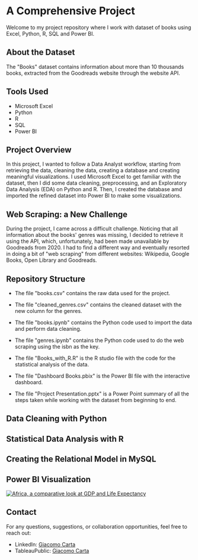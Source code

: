 # A Comprehensive Project

Welcome to my project repository where I work with dataset of books using Excel, Python, R, SQL and Power BI.

## About the Dataset

The "Books" dataset contains information about more than 10 thousands books, extracted from the Goodreads website through the website API.

## Tools Used

- Microsoft Excel
- Python
- R
- SQL
- Power BI

## Project Overview

In this project, I wanted to follow a Data Analyst workflow, starting from retrieving the data, cleaning the data, creating a database and creating meaningful visualizations. I used Microsoft Excel to get familiar with the dataset, then I did some
data cleaning, preprocessing, and an Exploratory Data Analysis (EDA) on Python and R. Then, I created the database amd imported the refined dataset into Power BI to make some visualizations.

## Web Scraping: a New Challenge

During the project, I came across a difficult challenge. Noticing that all information about the books' genres was missing, I decided to retrieve it using the API, which, unfortunately, had been made unavailable by Goodreads from 2020. I had to find a different way and eventually
resorted in doing a bit of "web scraping" from different websites: Wikipedia, Google Books, Open Library and Goodreads.


## Repository Structure
- The file "books.csv" contains the raw data used for the project.

- The file "cleaned_genres.csv" contains the cleaned dataset with the new column for the genres.

- The file "books.ipynb" contains the Python code used to import the data and perform data cleaning.

- The file "genres.ipynb" contains the Python code used to do the web scraping using the isbn as the key.

- The file "Books_with_R.R" is the R studio file with the code for the statistical analysis of the data.

- The file "Dashboard Books.pbix" is the Power BI file with the interactive dashboard.

- The file "Project Presentation.pptx" is a Power Point summary of all the steps taken while working with the dataset from beginning to end.

## Data Cleaning with Python



## Statistical Data Analysis with R



## Creating the Relational Model in MySQL



## Power BI Visualization

[![Africa, a comparative look at GDP and Life Expectancy](https://public.tableau.com/static/images/As/AssignmentFinalStage/AfricaacomparativelookatGDPandLifeExpectancy/1_rss.png)](https://public.tableau.com/app/profile/giacomo.carta/viz/AssignmentFinalStage/AfricaacomparativelookatGDPandLifeExpectancy)


## Contact

For any questions, suggestions, or collaboration opportunities, feel free to reach out:

- LinkedIn: [Giacomo Carta](https://www.linkedin.com/in/giacomo-carta-a49986160/)
- TableauPublic: [Giacomo Carta](https://public.tableau.com/app/profile/giacomo.carta/vizzes)
